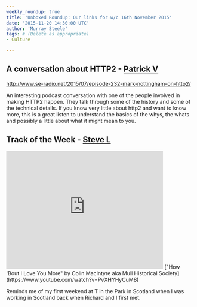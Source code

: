 ```yaml
---
weekly_roundup: true
title: 'Unboxed Roundup: Our links for w/c 16th November 2015'
date: '2015-11-20 14:30:00 UTC'
author: 'Murray Steele'
tags: # (Delete as appropriate)
- Culture

---
```


## A conversation about HTTP2 - [Patrick V](http://www.unboxedconsulting.com/people/patrick-vine)

http://www.se-radio.net/2015/07/episode-232-mark-nottingham-on-http2/

An interesting podcast conversation with one of the people involved in making HTTP2 happen.  They talk through some of the history and some of the technical details.  If you know very little about http2 and want to know more, this is a great listen to understand the basics of the whys, the whats and possibly a little about what it might mean to you.

## Track of the Week - [Steve L](https://www.unboxedconsulting.com/people/steve-lennon)

<iframe width="420" height="315" src="https://www.youtube.com/embed/PvXHYHyCuM8" frameborder="0" allowfullscreen></iframe>
["How 'Bout I Love You More" by Colin MacIntyre aka Mull Historical Society](https://www.youtube.com/watch?v=PvXHYHyCuM8)

Reminds me of my first weekend at T in the Park in Scotland when I was working in Scotland back when Richard and I first met.

